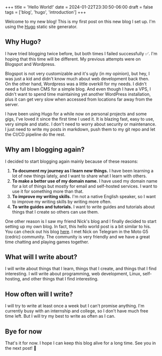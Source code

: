 +++
title = 'Hello World!'
date = 2024-01-22T23:30:50-06:00
draft = false
tags = ['blog', 'hugo', 'introduction']
+++

Welcome to my new blog! This is my first post on this new blog I set up. I'm using the [Hugo](https://gohugo.io/) static site generator.  

## Why Hugo?

I have tried blogging twice before, but both times I failed successfully ✅. I'm hoping that this time will be different. My previous attempts were on Blogspot and Wordpress.

Blogspot is not very customizable and it's ugly (in my opinion), but hey, I was just a kid and didn't know much about web development back then.  
On the other hand, Wordpress was a little overkill for my needs. I didn't need a full blown CMS for a simple blog. And even though I have a VPS, I didn't want to spend time maintaining yet another WordPress installation, plus it can get very slow when accessed from locations far away from the server.

I have been using Hugo for a while now on personal projects and some gigs, I've loved it since the first time I used it. It is blazing fast, easy to use, very simple and static. I don't need to worry about security or maintenance. I just need to write my posts in markdown, push them to my git repo and let the CI/CD pipeline do the rest.

## Why am I blogging again?

I decided to start blogging again mainly because of these reasons:

1. **To document my journey as I learn new things.** I have been learning a lot of new things lately, and I want to share what I learn with others.
2. **To make a better use of my domain name.** I have used my domain name for a lot of things but mostly for email and self-hosted services. I want to use it for something more than that.
3. **To improve my writing skills.** I'm not a native English speaker, so I want to improve my writing skills by writing more often.
4. **To write guides and tutorials.** I want to write guides and tutorials about things that I create so others can use them.

One other reason is I saw my friend Nick's blog and I finally decided to start setting up my own blog. In fact, this hello world post is a bit similar to his. You can check out his blog [here](https://nift4.org/). I met Nick on Telegram in the Moto G5 (cedric) community. The community is very friendly and we have a great time chatting and playing games together.

## What will I write about?

I will write about things that I learn, things that I create, and things that I find interesting. I will write about programming, web development, Linux, self-hosting, and other things that I find interesting.

## How often will I write?

I will try to write at least once a week but I can't promise anything. I'm currently busy with an internship and college, so I don't have much free time left. But I will try my best to write as often as I can.

## Bye for now

That's it for now. I hope I can keep this blog alive for a long time. See you in the next post! 👋
